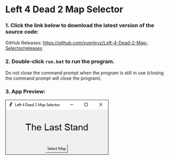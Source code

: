 # Left 4 Dead 2 Map Selector

### 1. Click the link below to download the latest version of the source code:

GitHub Releases: https://github.com/syenlxyz/Left-4-Dead-2-Map-Selector/releases

### 2. Double-click `run.bat` to run the program.

Do not close the command prompt when the program is still in use (closing the command prompt will close the program).

### 3. App Preview:

<img src="run.png">
